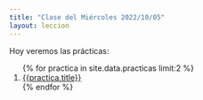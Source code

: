 ```yaml
---
title: "Clase del Miércoles 2022/10/05"
layout: leccion
---
```


Hoy veremos las prácticas:

<ol reverse>
{% for practica in site.data.practicas limit:2 %}
  <li> <a href="{{site.baseurl}}/{{practica.path}}">{{practica.title}}</a></li>
{% endfor %}
</ol>
